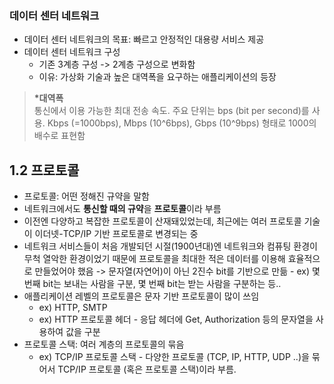 ### 데이터 센터 네트워크

-   데이터 센터 네트워크의 목표: 빠르고 안정적인 대용량 서비스 제공
-   데이터 센터 네트워크 구성
    -   기존 3계층 구성 -> 2계층 구성으로 변화함
    -   이유: 가상화 기술과 높은 대역폭을 요구하는 애플리케이션의 등장

> **\*대역폭**  
> 통신에서 이용 가능한 최대 전송 속도. 주요 단위는 bps (bit per second)를 사용. Kbps (=1000bps), Mbps (10^6bps), Gbps (10^9bps) 형태로 1000의 배수로 표현함

## 1.2 프로토콜

-   프로토콜: 어떤 정해진 규약을 말함
-   네트워크에서도 **통신할 때의 규약**을 **프로토콜**이라 부름
-   이전엔 다양하고 복잡한 프로토콜이 산재돼있었는데, 최근에는 여러 프로토콜 기술이 이더넷-TCP/IP 기반 프로토콜로 변경되는 중
-   네트워크 서비스들이 처음 개발되던 시절(1900년대)엔 네트워크와 컴퓨팅 환경이 무척 열악한 환경이었기 때문에 프로토콜을 최대한 적은 데이터를 이용해 효율적으로 만들었어야 했음
    -> 문자열(자연어)이 아닌 2진수 bit를 기반으로 만듦 - ex) 몇 번째 bit는 보내는 사람을 구분, 몇 번째 bit는 받는 사람을 구분하는 등..
-   애플리케이션 레벨의 프로토콜은 문자 기반 프로토콜이 많이 쓰임
    -   ex) HTTP, SMTP
    -   ex) HTTP 프로토콜 헤더 - 응답 헤더에 Get, Authorization 등의 문자열을 사용하여 값을 구분
-   프로토콜 스택: 여러 계층의 프로토콜의 묶음
    -   ex) TCP/IP 프로토콜 스택 - 다양한 프로토콜 (TCP, IP, HTTP, UDP ..)을 묶어서 TCP/IP 프로토콜 (혹은 프로토콜 스택)이라 부름.

